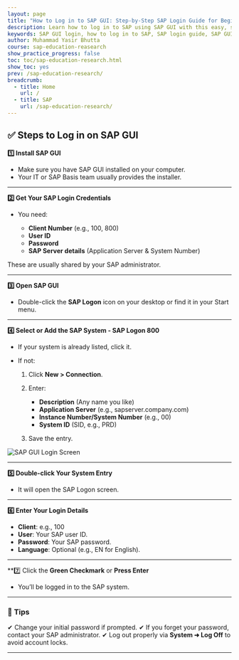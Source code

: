 ```yaml
---
layout: page
title: "How to Log in to SAP GUI: Step-by-Step SAP Login Guide for Beginners"
description: Learn how to log in to SAP using SAP GUI with this easy, step-by-step guide. Perfect for SAP beginners — includes setup, login details, and troubleshooting tips.
keywords: SAP GUI login, how to log in to SAP, SAP login guide, SAP GUI tutorial, SAP beginner guide, SAP client number, SAP user ID, SAP system login steps, SAP installation and login, SAP logon configuration
author: Muhammad Yasir Bhutta
course: sap-education-reasearch
show_practice_progress: false
toc: toc/sap-education-research.html
show_toc: yes
prev: /sap-education-research/
breadcrumb:
  - title: Home
    url: /
  - title: SAP
    url: /sap-education-research/
---
```


## ✅ **Steps to Log in on SAP GUI**

**1️⃣ Install SAP GUI**

* Make sure you have SAP GUI installed on your computer.
* Your IT or SAP Basis team usually provides the installer.

---

**2️⃣ Get Your SAP Login Credentials**

* You need:

  * **Client Number** (e.g., 100, 800)
  * **User ID**
  * **Password**
  * **SAP Server details** (Application Server & System Number)

These are usually shared by your SAP administrator.

---

**3️⃣ Open SAP GUI**

* Double-click the **SAP Logon** icon on your desktop or find it in your Start menu.

---

**4️⃣ Select or Add the SAP System - SAP Logon 800**

* If your system is already listed, click it.
* If not:

  1. Click **New > Connection**.

  2. Enter:

     * **Description** (Any name you like)
     * **Application Server** (e.g., sapserver.company.com)
     * **Instance Number/System Number** (e.g., 00)
     * **System ID** (SID, e.g., PRD)

  3. Save the entry.

![SAP GUI Login Screen](https://yourwebsite.com/images/sap-gui-login.png "How to Log in to SAP GUI")

---

**5️⃣ Double-click Your System Entry**

* It will open the SAP Logon screen.

---

**6️⃣ Enter Your Login Details**

* **Client**: e.g., 100
* **User**: Your SAP user ID.
* **Password**: Your SAP password.
* **Language**: Optional (e.g., EN for English).

---

\*\*7️⃣ Click the **Green Checkmark** or **Press Enter**

* You’ll be logged in to the SAP system.

---

### 📝 **Tips**

✔ Change your initial password if prompted.
✔ If you forget your password, contact your SAP administrator.
✔ Log out properly via **System ➜ Log Off** to avoid account locks.

---

